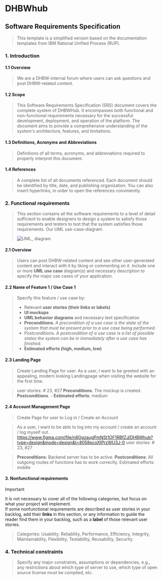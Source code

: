 # DHBWhub
## Software Requirements Specification
> This template is a simplified version based on the documentation templates from IBM Rational Unified Process (RUP).
### 1. Introduction
#### 1.1 Overview
> We are a DHBW-internal forum where users can ask questions and post DHBW-related content. 
#### 1.2 Scope
> This Software Requirements Specification (SRS) document covers the complete system of DHBWHub. It encompasses both functional and non-functional requirements necessary for the successful development, deployment, and operation of the platform. The document aims to provide a comprehensive understanding of the system's architecture, features, and limitations.
#### 1.3 Definitions, Acronyms and Abbreviations
> Definitions of all terms, acronyms, and abbreviations required to properly interpret this document.
#### 1.4 References
> A complete list of all documents referenced. Each document should be identified by title, date, and publishing organization. You can also insert hyperlinks, in order to open the references conviniently.

### 2. Functional requirements
>  This section contains all the software requirements to a level of detail sufficient to enable designers to design a system to satisfy those requirements and testers to test that the system satisfies those requirements.
> Our UML use-case-diagram:
>
>  ![UML_ diagram]([image.png](https://github.com/SE-TINF22B6/DHBWhub/blob/master/docs/UseCaseEndUser.drawio.png))
> 


#### 2.1 Overview 
> Users can post DHBW-related content and see other user-generated content and interact with it by liking or commenting on it. 
> Include one or more **UML use case** diagram(s) and necessary description to specify the major use cases of your application.

#### 2.2 Name of Feature 1 / Use Case 1
> Specify this feature / use case by:
> - Relevant **user stories (their links or labels)**
> - **UI mockups**
> - **UML behavior diagrams** and necessary text specification
> - **Preconditions**. *A precondition of a use case is the state of the system that must be present prior to a use case being performed.*
> - Postconditions. *A postcondition of a use case is a list of possible states the system can be in immediately after a use case has finished.*
> - **Estimated efforts (high, medium, low)**


#### 2.3 Landing Page
> Create Landing Page for user.
>As a user, I want to be greeted with an appealing, modern looking Landingpage when visiting the website for the first time. 

>user stories: # 23, #27
>**Preconditions**. The mockup is created.
>**Postconditions**. -
>**Estimated efforts**: medium


#### 2.4 Account Management Page
 >Create Page for user to Log in / Create an Account

> As a user, I want to be able to log into my account / create an account / log myself out.
>https://www.figma.com/file/n6GgzaugPmNSt1OF1RBfZJ/DHBWhub?type=design&mode=design&t=8058pcoXIPrzWU3J-0
>user stories: # 23, #27

>**Preconditions**: Backend server has to be active.
>**Postconditions**: All outgoing routes of functions has to work correctly.
>Estimated efforts: middle
#### 3. Nonfunctional requirements

> [!IMPORTANT]  
> It is not necessary to cover all of the following categories, but focus on what your project will implement.  
> If some nonfunctional requirements are described as user stories in your backlog, add their **links** in this section, or any information to guide the reader find them in your backlog, such as a **label** of those relevant user stories.

> Categories: Usability, Reliability, Performance, Efficiency, Integrity, Maintainability, Flexibility, Testability, Reusability, Security.  


### 4. Technical constraints
> Specify any major constraints, assumptions or dependencies, e.g., any restrictions about which type of server to use, which type of open source license must be complied, etc. 
